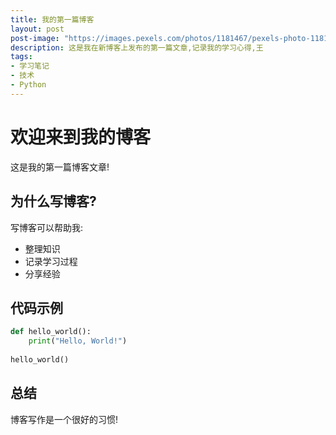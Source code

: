 ```yaml
---
title: 我的第一篇博客
layout: post
post-image: "https://images.pexels.com/photos/1181467/pexels-photo-1181467.jpeg"
description: 这是我在新博客上发布的第一篇文章,记录我的学习心得,王
tags:
- 学习笔记
- 技术
- Python
---
```


# 欢迎来到我的博客

这是我的第一篇博客文章!

## 为什么写博客?

写博客可以帮助我:
* 整理知识
* 记录学习过程
* 分享经验

## 代码示例

```python
def hello_world():
    print("Hello, World!")
    
hello_world()
```

## 总结

博客写作是一个很好的习惯!